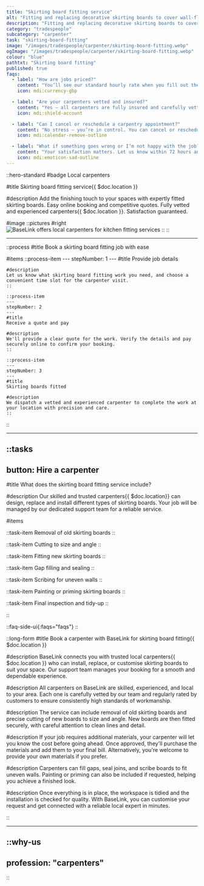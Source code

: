 ```yaml
---
title: "Skirting board fitting service"
alt: "Fitting and replacing decorative skirting boards to cover wall-floor joints"
description: "Fitting and replacing decorative skirting boards to cover wall-floor joints"
category: "tradespeople"
subcategory: "carpenter"
task: "skirting-board-fitting"
image: "/images/tradespeople/carpenter/skirting-board-fitting.webp"
ogImage: "/images/tradespeople/carpenter/skirting-board-fitting.webp"
colour: "blue"
pathtxt: "Skirting board fitting"
published: true
faqs:
  - label: "How are jobs priced?"
    content: "You’ll see our standard hourly rate when you fill out the form, but final pricing depends on the scope of work. Once submitted, we’ll review the details and get back to you with a tailored quote and estimated time to complete the job. The minimum booking is one hour."
    icon: mdi:currency-gbp

  - label: "Are your carpenters vetted and insured?"
    content: "Yes – all carpenters are fully insured and carefully vetted. We run background checks, interview each candidate, and assess their experience before they join BaseLink. But it doesn’t stop there – we collect ongoing feedback after every clean to make sure only the best stick around. So you get safe, reliable service every time."
    icon: mdi:shield-account

  - label: "Can I cancel or reschedule a carpentry appointment?"
    content: "No stress – you’re in control. You can cancel or reschedule your booking anytime up to 24 hours before the clean, free of charge. Just log in to your account and manage everything online in a few clicks. Need to make a last-minute change? We’ll do our best to help – just get in touch."
    icon: mdi:calendar-remove-outline

  - label: "What if something goes wrong or I’m not happy with the job?"
    content: "Your satisfaction matters. Let us know within 72 hours and we’ll put things right with another visit free of charge. We review feedback after every job to keep our service standards high."
    icon: mdi:emoticon-sad-outline
---
```


::hero-standard
#badge
Local carpenters

#title
Skirting board fitting service{{ $doc.location }}

#description
Add the finishing touch to your spaces with expertly fitted skirting boards. Easy online booking and competitive quotes. Fully vetted and experienced carpenters{{ $doc.location }}. Satisfaction guaranteed.

#image
    ::pictures
    #right
    ![BaseLink offers local carpenters for kitchen fitting services](/images/tradespeople/carpenter/skirting-board-fitting.webp)
    ::
::

---

::process
#title
Book a skirting board fitting job with ease

#items
    ::process-item
    ---
    stepNumber: 1
    ---
    #title
    Provide job details

    #description
    Let us know what skirting board fitting work you need, and choose a convenient time slot for the carpenter visit.
    ::
    
    ::process-item
    ---
    stepNumber: 2
    ---
    #title
    Receive a quote and pay

    #description
    We'll provide a clear quote for the work. Verify the details and pay securely online to confirm your booking.
    ::

    ::process-item
    ---
    stepNumber: 3
    ---
    #title
    Skirting boards fitted

    #description
    We dispatch a vetted and experienced carpenter to complete the work at your location with precision and care.
    ::
::

---

::tasks
---
button: Hire a carpenter
---

#title
What does the skirting board fitting service include?

#description
Our skilled and trusted carpenters{{ $doc.location}} can design, replace and install different types of skirting boards. Your job will be managed by our dedicated support team for a reliable service.

#items

  ::task-item
  Removal of old skirting boards
  ::

  ::task-item
  Cutting to size and angle
  ::

  ::task-item
  Fitting new skirting boards
  ::

  ::task-item
  Gap filling and sealing
  ::

  ::task-item
  Scribing for uneven walls
  ::

  ::task-item
  Painting or priming skirting boards
  ::

  ::task-item
  Final inspection and tidy-up
  ::

::


::faq-side-ui{:faqs="faqs"}
::


::long-form
#title
Book a carpenter with BaseLink for skirting board fitting{{ $doc.location }}

#description
BaseLink connects you with trusted local carpenters{{ $doc.location }} who can install, replace, or customise skirting boards to suit your space. Our support team manages your booking for a smooth and dependable experience.

#description
All carpenters on BaseLink are skilled, experienced, and local to your area. Each one is carefully vetted by our team and regularly rated by customers to ensure consistently high standards of workmanship.

#description
The service can include removal of old skirting boards and precise cutting of new boards to size and angle. New boards are then fitted securely, with careful attention to clean lines and detail.

#description
If your job requires additional materials, your carpenter will let you know the cost before going ahead. Once approved, they'll purchase the materials and add them to your final bill. Alternatively, you're welcome to provide your own materials if you prefer.

#description
Carpenters can fill gaps, seal joins, and scribe boards to fit uneven walls. Painting or priming can also be included if requested, helping you achieve a finished look.

#description
Once everything is in place, the workspace is tidied and the installation is checked for quality. With BaseLink, you can customise your request and get connected with a reliable local expert in minutes.

::

---

::why-us
---
profession: "carpenters"
---
::